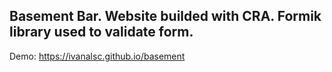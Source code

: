 ## Basement Bar. Website builded with CRA. Formik library used to validate form.

Demo: https://ivanalsc.github.io/basement
